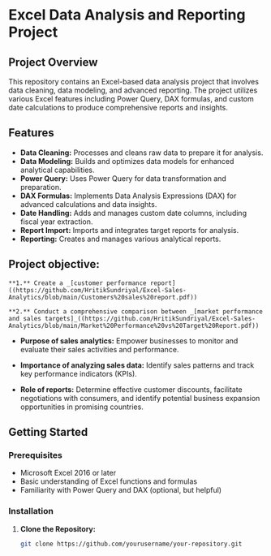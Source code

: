 # Excel Data Analysis and Reporting Project

## Project Overview

This repository contains an Excel-based data analysis project that involves data cleaning, data modeling, and advanced reporting. The project utilizes various Excel features including Power Query, DAX formulas, and custom date calculations to produce comprehensive reports and insights.

## Features

- **Data Cleaning:** Processes and cleans raw data to prepare it for analysis.
- **Data Modeling:** Builds and optimizes data models for enhanced analytical capabilities.
- **Power Query:** Uses Power Query for data transformation and preparation.
- **DAX Formulas:** Implements Data Analysis Expressions (DAX) for advanced calculations and data insights.
- **Date Handling:** Adds and manages custom date columns, including fiscal year extraction.
- **Report Import:** Imports and integrates target reports for analysis.
- **Reporting:** Creates and manages various analytical reports.

## Project objective:

    **1.** Create a _[customer performance report]((https://github.com/HritikSundriyal/Excel-Sales-Analytics/blob/main/Customers%20sales%20report.pdf))

    **2.** Conduct a comprehensive comparison between _[market performance and sales targets]_((https://github.com/HritikSundriyal/Excel-Sales-Analytics/blob/main/Market%20Performance%20vs%20Target%20Report.pdf))
- **Purpose of sales analytics:** Empower businesses to monitor and evaluate their sales activities and performance.

- **Importance of analyzing sales data:** Identify sales patterns and track key performance indicators (KPIs).

- **Role of reports:** Determine effective customer discounts, facilitate negotiations with consumers, and identify potential business expansion opportunities in promising countries.


## Getting Started

### Prerequisites

- Microsoft Excel 2016 or later
- Basic understanding of Excel functions and formulas
- Familiarity with Power Query and DAX (optional, but helpful)

### Installation

1. **Clone the Repository:**
   ```bash
   git clone https://github.com/yourusername/your-repository.git
